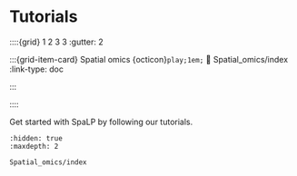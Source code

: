 # Tutorials

::::{grid} 1 2 3 3
:gutter: 2

:::{grid-item-card} Spatial omics {octicon}`play;1em;`
:link: Spatial_omics/index
:link-type: doc

:::

::::

Get started with SpaLP by following our tutorials.

```{toctree}
:hidden: true
:maxdepth: 2

Spatial_omics/index
```